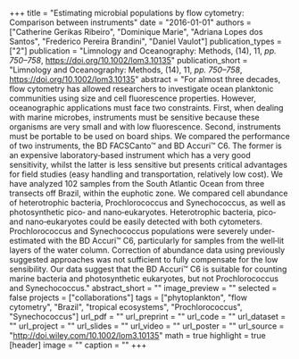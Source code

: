 +++
title = "Estimating microbial populations by flow cytometry: Comparison between instruments"
date = "2016-01-01"
authors = ["Catherine Gerikas Ribeiro", "Dominique Marie", "Adriana Lopes dos Santos", "Frederico Pereira Brandini", "Daniel Vaulot"]
publication_types = ["2"]
publication = "Limnology and Oceanography: Methods, (14), 11, _pp. 750–758_, https://doi.org/10.1002/lom3.10135"
publication_short = "Limnology and Oceanography: Methods, (14), 11, _pp. 750–758_, https://doi.org/10.1002/lom3.10135"
abstract = "For almost three decades, flow cytometry has allowed researchers to investigate ocean planktonic communities using size and cell fluorescence properties. However, oceanographic applications must face two constraints. First, when dealing with marine microbes, instruments must be sensitive because these organisms are very small and with low fluorescence. Second, instruments must be portable to be used on board ships. We compared the performance of two instruments, the BD FACSCanto™ and BD Accuri™ C6. The former is an expensive laboratory‐based instrument which has a very good sensitivity, whilst the latter is less sensitive but presents critical advantages for field studies (easy handling and transportation, relatively low cost). We have analyzed 102 samples from the South Atlantic Ocean from three transects off Brazil, within the euphotic zone. We compared cell abundance of heterotrophic bacteria, Prochlorococcus and Synechococcus, as well as photosynthetic pico‐ and nano‐eukaryotes. Heterotrophic bacteria, pico‐ and nano‐eukaryotes could be easily detected with both cytometers. Prochlorococcus and Synechococcus populations were severely under‐estimated with the BD Accuri™ C6, particularly for samples from the well‐lit layers of the water column. Correction of abundance data using previously suggested approaches was not sufficient to fully compensate for the low sensibility. Our data suggest that the BD Accuri™ C6 is suitable for counting marine bacteria and photosynthetic eukaryotes, but not Prochlorococcus and Synechococcus."
abstract_short = ""
image_preview = ""
selected = false
projects = ["collaborations"]
tags = ["phytoplankton", "flow cytometry", "Brazil", "tropical ecosystems", "Prochlorococcus", "Synechococcus"]
url_pdf = ""
url_preprint = ""
url_code = ""
url_dataset = ""
url_project = ""
url_slides = ""
url_video = ""
url_poster = ""
url_source = "http://doi.wiley.com/10.1002/lom3.10135"
math = true
highlight = true
[header]
image = ""
caption = ""
+++
